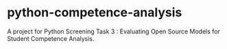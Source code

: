 # python-competence-analysis
A project for Python Screening Task 3 : Evaluating Open Source Models for Student Competence Analysis.
